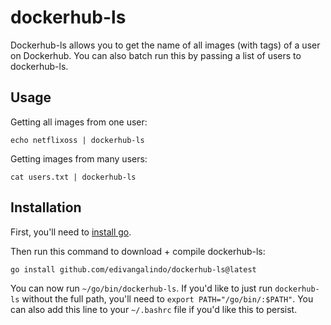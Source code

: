 # dockerhub-ls
Dockerhub-ls allows you to get the name of all images (with tags) of a user on Dockerhub. You can also batch run this by passing a list of users to dockerhub-ls.

## Usage

Getting all images from one user:
```
echo netflixoss | dockerhub-ls
```

Getting images from many users:
```
cat users.txt | dockerhub-ls
```

## Installation

First, you'll need to [install go](https://golang.org/doc/install).

Then run this command to download + compile dockerhub-ls:
```
go install github.com/edivangalindo/dockerhub-ls@latest
```

You can now run `~/go/bin/dockerhub-ls`. If you'd like to just run `dockerhub-ls` without the full path, you'll need to `export PATH="/go/bin/:$PATH"`. You can also add this line to your `~/.bashrc` file if you'd like this to persist.
